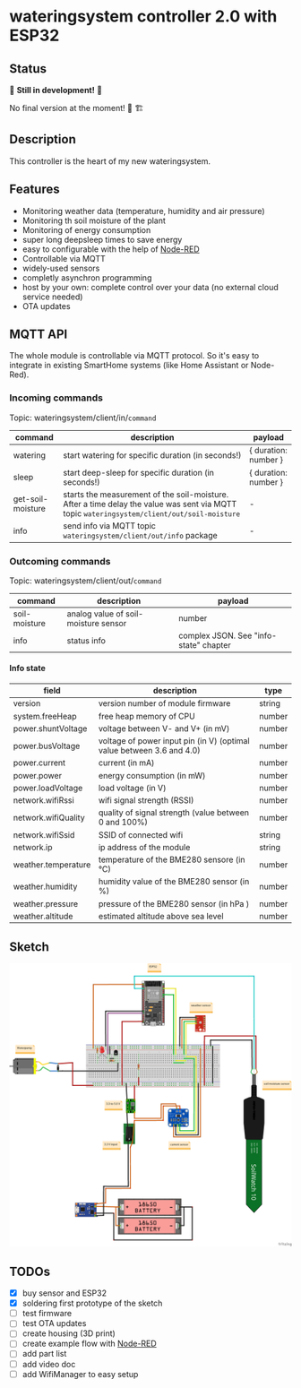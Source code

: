 # wateringsystem controller 2.0 with ESP32

## Status

:construction: **Still in development!** :construction:

No final version at the moment! :construction_worker: :building_construction:

## Description

This controller is the heart of my new wateringsystem.

## Features

- Monitoring weather data (temperature, humidity and air pressure)
- Monitoring th soil moisture of the plant
- Monitoring of energy consumption
- super long deepsleep times to save energy
- easy to configurable with the help of [Node-RED](https://nodered.org/)
- Controllable via MQTT
- widely-used sensors
- completly asynchron programming
- host by your own: complete control over your data (no external cloud service needed)
- OTA updates

## MQTT API

The whole module is controllable via MQTT protocol. So it's easy to integrate in existing SmartHome systems (like Home Assistant or Node-Red).

### Incoming commands

Topic: wateringsystem/client/in/`command`

| command           | description                                                                                                                                 | payload              |
| ----------------- | ------------------------------------------------------------------------------------------------------------------------------------------- | -------------------- |
| watering          | start watering for specific duration (in seconds!)                                                                                          | { duration: number } |
| sleep             | start deep-sleep for specific duration (in seconds!)                                                                                        | { duration: number } |
| get-soil-moisture | starts the measurement of the soil-moisture. After a time delay the value was sent via MQTT topic `wateringsystem/client/out/soil-moisture` | -                    |
| info              | send info via MQTT topic `wateringsystem/client/out/info` package                                                                           | -                    |

### Outcoming commands

Topic: wateringsystem/client/out/`command`

| command       | description                          | payload                                |
| ------------- | ------------------------------------ | -------------------------------------- |
| soil-moisture | analog value of soil-moisture sensor | number                                 |
| info          | status info                          | complex JSON. See "info-state" chapter |

#### Info state

| field               | description                                                           | type   |
| ------------------- | --------------------------------------------------------------------- | ------ |
| version             | version number of module firmware                                     | string |
| system.freeHeap     | free heap memory of CPU                                               | number |
| power.shuntVoltage  | voltage between V- and V+ (in mV)                                     | number |
| power.busVoltage    | voltage of power input pin (in V) (optimal value between 3.6 and 4.0) | number |
| power.current       | current (in mA)                                                       | number |
| power.power         | energy consumption (in mW)                                            | number |
| power.loadVoltage   | load voltage (in V)                                                   | number |
| network.wifiRssi    | wifi signal strength (RSSI)                                           | number |
| network.wifiQuality | quality of signal strength (value between 0 and 100%)                 | number |
| network.wifiSsid    | SSID of connected wifi                                                | string |
| network.ip          | ip address of the module                                              | string |
| weather.temperature | temperature of the BME280 sensore (in °C)                             | number |
| weather.humidity    | humidity value of the BME280 sensor (in %)                            | number |
| weather.pressure    | pressure of the BME280 sensor (in hPa )                               | number |
| weather.altitude    | estimated altitude above sea level                                    | number |

## Sketch

![sketch](/docs/sketch_bb.png)

## TODOs

- [x] buy sensor and ESP32
- [x] soldering first prototype of the sketch
- [ ] test firmware
- [ ] test OTA updates
- [ ] create housing (3D print)
- [ ] create example flow with [Node-RED](https://nodered.org/)
- [ ] add part list
- [ ] add video doc
- [ ] add WifiManager to easy setup

